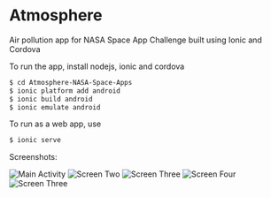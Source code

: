 # Atmosphere
Air pollution app for NASA Space App Challenge built using Ionic and Cordova

To run the app, install nodejs, ionic and cordova

```bash
$ cd Atmosphere-NASA-Space-Apps
$ ionic platform add android
$ ionic build android
$ ionic emulate android
```
To run as a web app, use

```bash
$ ionic serve
```
Screenshots:

![Main Activity](https://github.com/stanly-johnson/Atmosphere-NASA-Space-Apps/blob/master/screenshots/shot_one.png)
![Screen Two](https://github.com/stanly-johnson/Atmosphere-NASA-Space-Apps/blob/master/screenshots/shot_two.png)
![Screen Three](https://github.com/stanly-johnson/Atmosphere-NASA-Space-Apps/blob/master/screenshots/shot_three.png)
![Screen Four](https://github.com/stanly-johnson/Atmosphere-NASA-Space-Apps/blob/master/screenshots/globe.png)
![Screen Three](https://github.com/stanly-johnson/Atmosphere-NASA-Space-Apps/blob/master/screenshots/temp.png)
